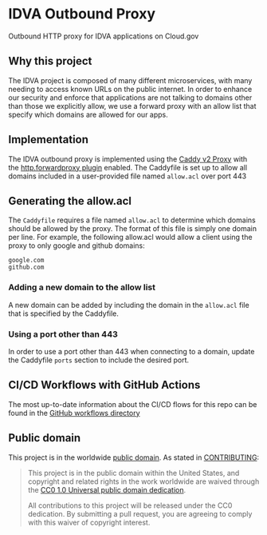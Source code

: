 # IDVA Outbound Proxy
Outbound HTTP proxy for IDVA applications on Cloud.gov

## Why this project
The IDVA project is composed of many different microservices, with many needing to access
known URLs on the public internet. In order to enhance our security and enforce that applications
are not talking to domains other than those we explicitly allow, we use a forward proxy with
an allow list that specify which domains are allowed for our apps.

## Implementation
The IDVA outbound proxy is implemented using the [Caddy v2 Proxy](https://caddyserver.com/v2)
with the [http.forwardproxy plugin](https://github.com/caddyserver/forwardproxy/tree/caddy2)
enabled. The Caddyfile is set up to allow all domains included in a user-provided file named
`allow.acl` over port 443

## Generating the allow.acl
The `Caddyfile` requires a file named `allow.acl` to determine which domains should be allowed
by the proxy. The format of this file is simply one domain per line. For example, the following
allow.acl would allow a client using the proxy to only google and github domains:
```
google.com
github.com
```

### Adding a new domain to the allow list
A new domain can be added by including the domain in the `allow.acl` file that is specified by
the Caddyfile.

### Using a port other than 443
In order to use a port other than 443 when connecting to a domain, update the Caddyfile `ports`
section to include the desired port.

## CI/CD Workflows with GitHub Actions
The most up-to-date information about the CI/CD flows for this repo can be found in the
[GitHub workflows directory](https://github.com/18F/identity-idva-proxy/tree/main/.github/workflows)

## Public domain

This project is in the worldwide [public domain](LICENSE.md). As stated in
[CONTRIBUTING](CONTRIBUTING.md):

> This project is in the public domain within the United States, and copyright
and related rights in the work worldwide are waived through the
[CC0 1.0 Universal public domain dedication](https://creativecommons.org/publicdomain/zero/1.0/).
>
> All contributions to this project will be released under the CC0 dedication.
By submitting a pull request, you are agreeing to comply with this waiver of
copyright interest.
